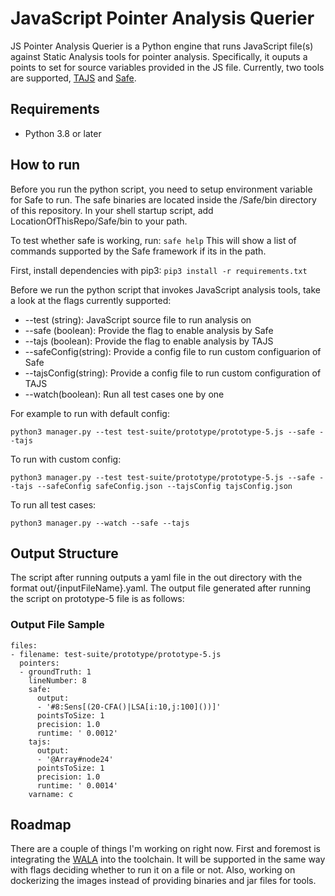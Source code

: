 # JavaScript Pointer Analysis Querier 
JS Pointer Analysis Querier is a Python engine that runs JavaScript file(s) against Static Analysis tools for pointer analysis. Specifically, it ouputs a points to set for source variables provided in the JS file. 
Currently, two tools are supported, [TAJS](https://github.com/cs-au-dk/TAJS) and [Safe](https://github.com/sukyoung/safe). 

## Requirements
- Python 3.8 or later

## How to run

Before you run the python script, you need to setup environment variable for Safe to run. The safe binaries are located inside the /Safe/bin directory of this repository. In your shell startup script, add LocationOfThisRepo/Safe/bin to your path.

To test whether safe is working, run:
`safe help` 
This will show a list of commands supported by the Safe framework if its in the path.

First, install dependencies with pip3:
`pip3 install -r requirements.txt`

Before we run the python script that invokes JavaScript analysis tools, take a look at the flags currently supported:
- --test (string): JavaScript source file to run analysis on
- --safe (boolean): Provide the flag to enable analysis by Safe
- --tajs (boolean): Provide the flag to enable analysis by TAJS
- --safeConfig(string): Provide a config file to run custom configuarion of Safe
- --tajsConfig(string): Provide a config file to run custom configuration of TAJS
- --watch(boolean): Run all test cases one by one 

For example to run with default config:
```
python3 manager.py --test test-suite/prototype/prototype-5.js --safe --tajs
``` 


To run with custom config:
```
python3 manager.py --test test-suite/prototype/prototype-5.js --safe --tajs --safeConfig safeConfig.json --tajsConfig tajsConfig.json 
``` 

To run all test cases:
```
python3 manager.py --watch --safe --tajs
```

## Output Structure
The script after running outputs a yaml file in the out directory with the format out/{inputFileName}.yaml.
The output file generated after running the script on prototype-5 file is as follows:

### Output File Sample
```
files:
- filename: test-suite/prototype/prototype-5.js
  pointers:
  - groundTruth: 1
    lineNumber: 8
    safe:
      output:
      - '#8:Sens[(20-CFA()|LSA[i:10,j:100]())]'
      pointsToSize: 1
      precision: 1.0
      runtime: ' 0.0012'
    tajs:
      output:
      - '@Array#node24'
      pointsToSize: 1
      precision: 1.0
      runtime: ' 0.0014'
    varname: c
```

## Roadmap

There are a couple of things I'm working on right now. First and foremost is integrating the [WALA](https://github.com/wala/WALA) into the toolchain. It will be supported in the same way with flags deciding whether to run it on a file or not. Also, working on dockerizing the images instead of providing binaries and jar files for tools. 

